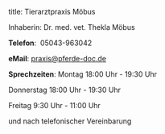 
title: Tierarztpraxis Möbus

Inhaberin:  Dr. med. vet. Thekla Möbus

**Telefon**:  05043-963042

**eMail**: praxis@pferde-doc.de

**Sprechzeiten**:
Montag 	18:00 Uhr - 19:30 Uhr

Donnerstag 	18:00 Uhr - 19:30 Uhr

Freitag			 9:30 Uhr - 11:00 Uhr									

und nach telefonischer Vereinbarung
